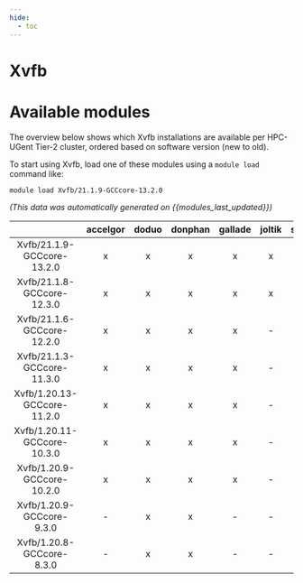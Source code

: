 ```yaml
---
hide:
  - toc
---
```


Xvfb
====

# Available modules


The overview below shows which Xvfb installations are available per HPC-UGent Tier-2 cluster, ordered based on software version (new to old).

To start using Xvfb, load one of these modules using a `module load` command like:

```shell
module load Xvfb/21.1.9-GCCcore-13.2.0
```

*(This data was automatically generated on {{modules_last_updated}})*  

| |accelgor|doduo|donphan|gallade|joltik|shinx|skitty|
| :---: | :---: | :---: | :---: | :---: | :---: | :---: | :---: |
|Xvfb/21.1.9-GCCcore-13.2.0|x|x|x|x|x|x|x|
|Xvfb/21.1.8-GCCcore-12.3.0|x|x|x|x|x|x|x|
|Xvfb/21.1.6-GCCcore-12.2.0|x|x|x|x|-|x|-|
|Xvfb/21.1.3-GCCcore-11.3.0|x|x|x|x|-|-|-|
|Xvfb/1.20.13-GCCcore-11.2.0|x|x|x|x|-|-|-|
|Xvfb/1.20.11-GCCcore-10.3.0|x|x|x|x|-|-|-|
|Xvfb/1.20.9-GCCcore-10.2.0|x|x|x|x|-|-|-|
|Xvfb/1.20.9-GCCcore-9.3.0|-|x|x|-|-|-|-|
|Xvfb/1.20.8-GCCcore-8.3.0|-|x|x|-|-|-|-|
